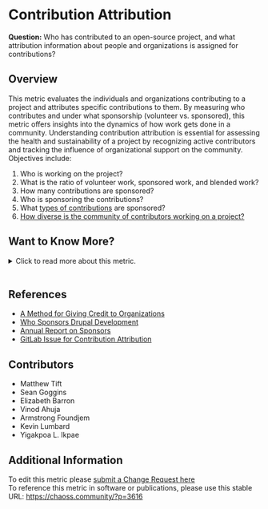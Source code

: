 # Contribution Attribution

**Question:** Who has contributed to an open-source project, and what attribution information about people and organizations is assigned for contributions?

## Overview

This metric evaluates the individuals and organizations contributing to a project and attributes specific contributions to them. By measuring who contributes and under what sponsorship (volunteer vs. sponsored), this metric offers insights into the dynamics of how work gets done in a community. Understanding contribution attribution is essential for assessing the health and sustainability of a project by recognizing active contributors and tracking the influence of organizational support on the community. Objectives include:

1.  Who is working on the project?
2.  What is the ratio of volunteer work, sponsored work, and blended work?
3.  How many contributions are sponsored?
4.  Who is sponsoring the contributions?
5.  What [types of contributions](https://chaoss.community/metric-types-of-contributions/) are sponsored?
6.  [How diverse is the community of contributors working on a project?](https://github.com/chaoss/wg-dei/tree/main/demographic-data)

## Want to Know More?

<span markdown="1"><details>

<summary>Click to read more about this metric.</summary>

### Data Collection Strategies

Data is gathered primarily through volunteered information from contributors, with the support of project leadership to determine appropriate attribution to organizations or individuals. Information on sponsor relationships may also be sourced from surveys or contributor profiles.

### Filters

*   [Type of Contributor (individual, organization, gender, race, global status, work location)](https://chaoss.community/metric-contributors/)
    *   Volunteer
    *   Sponsored by a firm and/or client
    *   [Role](https://www.drupal.org/project/drupalorg/issues/3214849) that a contributor plays on a project (i.e., maintainer, board member, etc.)
*   [Type of Contribution](https://chaoss.community/metric-types-of-contributions/)
    *   Links to contribution artifacts, like merge requests, issues, and the like, where relevant.
    *   Indication of contribution types not managed in Git platforms like GitHub, GitLab, and BitBucket.
    *   See also: https://chaoss.community/metric-types-of-contributions/
*   Volunteer versus sponsored - Related to [Organizational Diversity](https://chaoss.community/metric-organizational-diversity/)and[Labor Investment](https://chaoss.community/metric-labor-investment/)

### Visualizations

![Contributions by Volunteer vs Sponsored](https://raw.githubusercontent.com/chaoss/wg-evolution/main/focus-areas/community-growth/images/contributions-by-volunteer-vs-sponsored.png)
*Figure 1: Contributions by Volunteer vs Sponsored*

![Contributions by Gender](https://raw.githubusercontent.com/chaoss/wg-evolution/main/focus-areas/community-growth/images/contributions-by-gender.png)
*Figure 2: Contributions by Gender*

</details></span><br>

## References

*   [A Method for Giving Credit to Organizations](https://dri.es/a-method-for-giving-credit-to-organizations-that-contribute-code-to-open-source)
*   [Who Sponsors Drupal Development](https://www.drupal.org/blog/who-sponsors-drupal-development)
*   [Annual Report on Sponsors](https://dri.es/who-sponsors-drupal-development-2020)
*   [GitLab Issue for Contribution Attribution](https://gitlab.com/gitlab-org/gitlab/-/issues/327138)

## Contributors

*   Matthew Tift
*   Sean Goggins
*   Elizabeth Barron
*   Vinod Ahuja
*   Armstrong Foundjem
*   Kevin Lumbard
*   Yigakpoa L. Ikpae

## Additional Information

To edit this metric please [submit a Change Request here](https://github.com/chaoss/wg-evolution/blob/main/focus-areas/community-growth/contribution-attribution.md)<br>
To reference this metric in software or publications, please use this stable URL: <https://chaoss.community/?p=3616>

<!-- # For groupings in the knowledge base
Context tags: open-source contributions, attribution, contributor diversity, sponsorship
Keyword tags: contribution attribution, sponsor, organization, volunteer, role
-->
